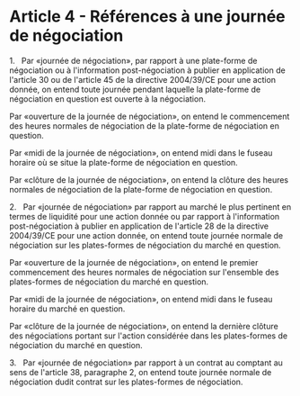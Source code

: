 # Article 4 - Références à une journée de négociation


1.   Par «journée de négociation», par rapport à une plate-forme de négociation ou à l'information post-négociation à publier en application de l'article 30 ou de l'article 45 de la directive 2004/39/CE pour une action donnée, on entend toute journée pendant laquelle la plate-forme de négociation en question est ouverte à la négociation.

Par «ouverture de la journée de négociation», on entend le commencement des heures normales de négociation de la plate-forme de négociation en question.

Par «midi de la journée de négociation», on entend midi dans le fuseau horaire où se situe la plate-forme de négociation en question.

Par «clôture de la journée de négociation», on entend la clôture des heures normales de négociation de la plate-forme de négociation en question.

2.   Par «journée de négociation» par rapport au marché le plus pertinent en termes de liquidité pour une action donnée ou par rapport à l'information post-négociation à publier en application de l'article 28 de la directive 2004/39/CE pour une action donnée, on entend toute journée normale de négociation sur les plates-formes de négociation du marché en question.

Par «ouverture de la journée de négociation», on entend le premier commencement des heures normales de négociation sur l'ensemble des plates-formes de négociation du marché en question.

Par «midi de la journée de négociation», on entend midi dans le fuseau horaire du marché en question.

Par «clôture de la journée de négociation», on entend la dernière clôture des négociations portant sur l'action considérée dans les plates-formes de négociation du marché en question.

3.   Par «journée de négociation» par rapport à un contrat au comptant au sens de l'article 38, paragraphe 2, on entend toute journée normale de négociation dudit contrat sur les plates-formes de négociation.
